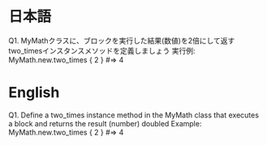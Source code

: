 # 日本語

Q1.
MyMathクラスに、ブロックを実行した結果(数値)を2倍にして返すtwo_timesインスタンスメソッドを定義しましょう
   実行例: MyMath.new.two_times { 2 } #=> 4

# English

Q1.
Define a two_times instance method in the MyMath class that executes a block and returns the result (number) doubled
   Example: MyMath.new.two_times { 2 } #=> 4
